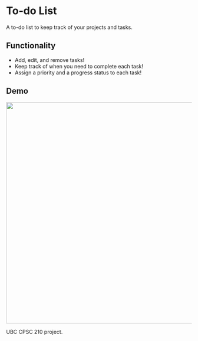# To-do List
A to-do list to keep track of your projects and tasks.

## Functionality
- Add, edit, and remove tasks!
- Keep track of when you need to complete each task!
- Assign a priority and a progress status to each task!

## Demo
<img src="https://github.com/brookedai/to-do-list/blob/master/todo-demo.gif" height=600>

UBC CPSC 210 project.
